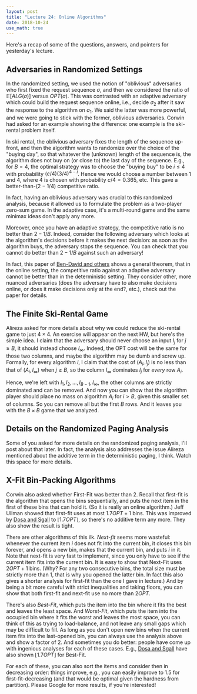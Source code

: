 ```yaml
---
layout: post
title: "Lecture 24: Online Algorithms"
date: 2018-10-24
use_math: true
---
```


Here's a recap of some of the questions, answers, and pointers for
yesterday's lecture.

## Adversaries in Randomized Settings

In the randomized setting, we used the notion of "oblivious"
adversaries who first fixed the request sequence $\sigma$, and then we
considered the ratio of $\mathbb{E}[ALG(\sigma)]$ versus
$OPT(\sigma)$. This was contrasted with an adaptive adversary which
could build the request sequence online, i.e., decide $\sigma_2$ after
it saw the response to the algorithm on $\sigma_1$. We said the latter
was more powerful, and we were going to stick with the former, oblivious
adversaries. Corwin had asked for an example showing the difference: one
example is the ski-rental problem itself.

In ski rental, the oblivious adversary fixes the length of the sequence
up-front, and then the algorithm wants to randomize over the choice of
the "buying day", so that whatever the (unknown) length of the sequence
is, the algorithm does not buy on (or close to) the last day of the
sequence. E.g., for $B=4$, the optimal strategy was to choose the
"buying buy" to be $i \leq 4$ with probability $(c/4)(3/4)^{4-i}$. Hence
we would choose a number between $1$ and $4$, where $4$ is chosen with
probability $c/4 = 0.365$, etc. This gave a better-than-$(2-1/4)$
competitive ratio.

In fact, having an oblivious adversary was crucial to this randomized
analysis, because it allowed us to formulate the problem as a two-player
zero-sum game. In the adaptive case, it's a multi-round game and the
same minimax ideas don't apply any more.

Moreover, once you have an adaptive strategy, the competitive ratio is
no better than $2-1/B$. Indeed, consider the following adversary which
looks at the algorithm's decisions before it makes the next decision: as
soon as the algorithm buys, the adversary stops the sequence. You can
check that you cannot do better than $2-1/B$ against such an adversary!

In fact, this paper of [Ben-David and
others](http://www.cs.technion.ac.il/~shai/BDBKTW.pdf) shows a general
theorem, that in the online setting, the competitive ratio against an
adaptive adversary cannot be better than in the deterministic setting.
They consider other, more nuanced adversaries (does the adversary have
to also make decisions online, or does it make decisions only at the
end?, etc.), check out the paper for details.

## The Finite Ski-Rental Game

Alireza asked for more details about why we could reduce the ski-rental
game to just $4 \times 4$. An exercise will appear on the next HW, but
here's the simple idea. I claim that the adversary should never choose
an input $I_j$ for $j \geq B$, it should instead choose $I_\infty$.
Indeed, the OPT cost will be the same for those two columns, and maybe
the algorithm may be dumb and screw up. Formally, for every algorithm
$i$, I claim that the cost of $(A_i, I_j)$ is no less than that of $(A_i, I_\infty)$
when $j \geq B$, so the column $I_\infty$ dominates $I_j$ for *every* row $A_i$.

Hence, we're left with $I_1, I_2, \ldots, I_{B-1}, I_\infty$, the other
columns are strictly dominated and can be removed. And now you can show
that the algorithm player should place no mass on algorithm $A_i$ for 
$i > B$, given this smaller set of columns. So you can remove all but the
first $B$ rows. And it leaves you with the $B \times B$ game that we
analyzed. 

## Details on the Randomized Paging Analysis

Some of you asked for more details on the randomized paging analysis,
I'll post about that later. In fact, the analysis also addresses the
issue Alireza mentioned about the additive term in the deterministic
paging, I think. Watch this space for more details.

## X-Fit Bin-Packing Algorithms

Corwin also asked whether First-Fit was better than $2$. Recall that
first-fit is the algorithm that opens the bins sequentially, and puts
the next item in the first of these bins that can hold it. (So it is
really an online algorithm.) Jeff Ullman showed that first-fit uses at
most $1.7 OPT + 1$ bins. This was improved by [Dosa and
Sgall](https://iuuk.mff.cuni.cz/~sgall/ps/FFabs.pdf) to $\lfloor 1.7 OPT
\rfloor$, so there's no additive term any more. They also show the
result is tight.

There are other algorithms of this ilk. *Next-fit* seems more wasteful: whenever the
current item $i$ does not fit into the current bin, it closes this bin
forever, and opens a new bin, makes that the current bin, and puts $i$
in it. Note that next-fit is very fast to implement, since you only have
to see if the current item fits into the current bin. It is easy to show
that Next-Fit uses $2OPT+1$ bins. (Why? For any two consecutive bins,
the total size must be strictly more than $1$, that is why you opened
the latter bin. In fact this also gives a shorter analysis for first-fit
than the one I gave in lecture.) And by being a bit more careful with
strict inequalities and taking floors, you can show that both first-fit
and next-fit use no more than $2OPT$. 

There's also *Best-Fit*, which puts the item into the bin where it fits
the best and leaves the least space. And *Worst-Fit*, which puts the item
into the occupied bin where it fits the worst and leaves the most space,
you can think of this as trying to load-balance, and not leave any small
gaps which may be difficult to fill. As long as you don't open new bins
when the current item fits into the last-opened bin, you can always use
the analysis above and show a factor of $2$. And sometimes you do
better: people have come up with ingenious analyses for each of these
cases. E.g., [Dosa and Sgall](https://iuuk.mff.cuni.cz/~sgall/ps/BF.pdf)
have also shown $\lfloor 1.7 OPT \rfloor$ for Best-Fit.

For each of these, you can also sort the items and consider then in
decreasing order: things improve, e.g., you can easily improve to $1.5$
for first-fit-decreasing (and that would be optimal given the hardness
from partition). Please Google for more results, if you're interested!
